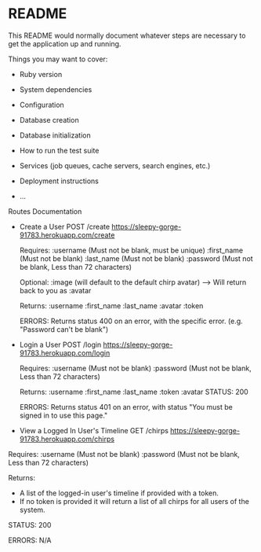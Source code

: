 # README

This README would normally document whatever steps are necessary to get the
application up and running.

Things you may want to cover:

* Ruby version

* System dependencies

* Configuration

* Database creation

* Database initialization

* How to run the test suite

* Services (job queues, cache servers, search engines, etc.)

* Deployment instructions

* ...

Routes Documentation

* Create a User
  POST /create
  https://sleepy-gorge-91783.herokuapp.com/create

  Requires:
  :username (Must not be blank, must be unique)
  :first_name (Must not be blank)
  :last_name (Must not be blank)
  :password (Must not be blank, Less than 72 characters)

  Optional:
  :image (will default to the default chirp avatar)
   --> Will return back to you as :avatar

   Returns:
   :username
   :first_name
   :last_name
   :avatar
   :token

  ERRORS:
  Returns status 400 on an error, with the specific error. (e.g. "Password can't be blank")

* Login a User
  POST /login
  https://sleepy-gorge-91783.herokuapp.com/login

  Requires:
  :username (Must not be blank)
  :password (Must not be blank, Less than 72 characters)

  Returns:
  :username
  :first_name
  :last_name
  :token
  :avatar
  STATUS: 200

  ERRORS:
  Returns status 401 on an error, with status "You must be signed in to use this page."

* View a Logged In User's Timeline
 GET /chirps
 https://sleepy-gorge-91783.herokuapp.com/chirps

 Requires:
 :username (Must not be blank)
 :password (Must not be blank, Less than 72 characters)

 Returns:
 * A list of the logged-in user's timeline if provided with a token.
 * If no token is provided it will return a list of all chirps for all users of the system.

 STATUS: 200

 ERRORS:
 N/A
